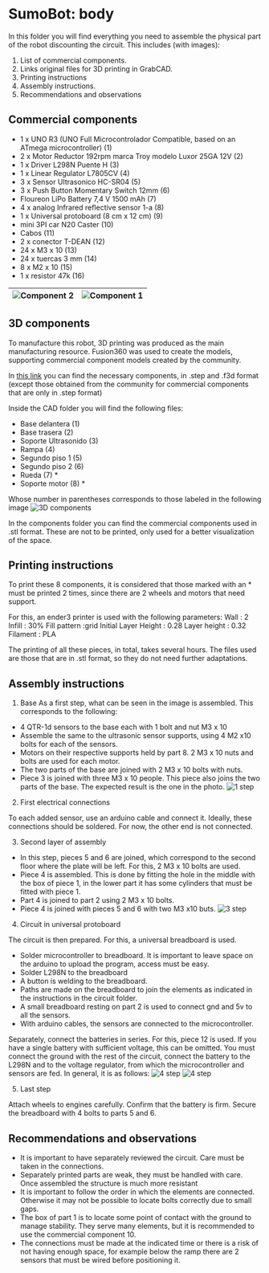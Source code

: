 # SumoBot: body

In this folder you will find everything you need to assemble the physical part of the robot discounting the circuit.
This includes (with images):
1. List of commercial components.
2. Links original files for 3D printing in GrabCAD.
3. Printing instructions
4. Assembly instructions.
6. Recommendations and observations



## Commercial components
- 1 x UNO R3 (UNO Full Microcontrolador Compatible, based on an ATmega microcontroller) (1)
- 2 x Motor Reductor 192rpm marca Troy modelo Luxor 25GA 12V (2)
- 1 x Driver L298N Puente H (3)
- 1 x Linear Regulator L7805CV  (4)
- 3 x Sensor Ultrasonico HC-SR04 (5)
- 3 x Push Button Momentary Switch 12mm (6)
- Floureon LiPo Battery 7,4 V 1500 mAh (7)
- 4 x analog Infrared reflective sensor 1-a (8)
- 1 x Universal protoboard (8 cm x 12 cm)  (9)
- mini 3PI car N20 Caster (10)
- Cabos  (11)
- 2 x conector T-DEAN (12)
- 24 x M3 x 10        (13)
- 24 x tuercas 3 mm   (14)
- 8 x M2 x 10         (15)
- 1 x resistor 47k    (16)




| ![Component 2](./images/component2.png) | ![Component 1](./images/component1.png) |
| :-------------------------------------: | :-------------------------------------: |


## 3D components
To manufacture this robot, 3D printing was produced as the main manufacturing resource. Fusion360 was used to create the models, supporting commercial component models created by the community.

In [this link](https://grabcad.com/library/robot-sumo-10) you can find the necessary components, in .step and .f3d format (except those obtained from the community for commercial components that are only in .step format)

Inside the CAD folder you will find the following files:
- Base delantera (1)
- Base trasera (2)
- Soporte Ultrasonido (3)
- Rampa (4)
- Segundo piso 1 (5)
- Segundo piso 2 (6)
- Rueda (7) *
- Soporte motor (8) *

Whose number in parentheses corresponds to those labeled in the following image
![3D components](./images/3d_component.png)

In the components folder you can find the commercial components used in .stl format. These are not to be printed, only used for a better visualization of the space.




## Printing instructions
To print these 8 components, it is considered that those marked with an * must be printed 2 times, since there are 2 wheels and motors that need support.

For this, an ender3 printer is used with the following parameters:
Wall : 2
Infill : 30%
Fill pattern :grid
Initial Layer Height : 0.28
Layer height : 0.32
Filament : PLA

The printing of all these pieces, in total, takes several hours. The files used are those that are in .stl format, so they do not need further adaptations.

## Assembly instructions
1. Base
As a first step, what can be seen in the image is assembled.
This corresponds to the following:
- 4 QTR-1d sensors to the base each with 1 bolt and nut M3 x 10
- Assemble the same to the ultrasonic sensor supports, using 4 M2 x10 bolts for each of the sensors.
- Motors on their respective supports held by part 8. 2 M3 x 10 nuts and bolts are used for each motor.
- The two parts of the base are joined with 2 M3 x 10 bolts with nuts.
- Piece 3 is joined with three M3 x 10 people. This piece also joins the two parts of the base.
The expected result is the one in the photo.
![1 step](./images/step_1.png)

2. First electrical connections

To each added sensor, use an arduino cable and connect it. Ideally, these connections should be soldered. For now, the other end is not connected.

3. Second layer of assembly
- In this step, pieces 5 and 6 are joined, which correspond to the second floor where the plate will be left. For this, 2 M3 x 10 bolts are used.
- Piece 4 is assembled. This is done by fitting the hole in the middle with the box of piece 1, in the lower part it has some cylinders that must be fitted with piece 1.
- Part 4 is joined to part 2 using 2 M3 x 10 bolts.
- Piece 4 is joined with pieces 5 and 6 with two M3 x10 buts.
![3 step](./images/step_2.png)

4. Circuit in universal protoboard

The circuit is then prepared. For this, a universal breadboard is used.
- Solder microcontroller to breadboard. It is important to leave space on the arduino to upload the program, access must be easy.
- Solder L298N to the breadboard 
- A button is welding to the breadboard.
- Paths are made on the breadboard to join the elements as indicated in the instructions in the circuit folder.
- A small breadboard resting on part 2 is used to connect gnd and 5v to all the sensors.
- With arduino cables, the sensors are connected to the microcontroller.

Separately, connect the batteries in series. For this, piece 12 is used. If you have a single battery with sufficient voltage, this can be omitted. You must connect the ground with the rest of the circuit, connect the battery to the L298N and to the voltage regulator, from which the microcontroller and sensors are fed. 
In general, it is as follows:
![4 step](./images/step_3.png)
![4 step](./images/step_35.png)

5. Last step

Attach wheels to engines carefully.
Confirm that the battery is firm.
Secure the breadboard with 4 bolts to parts 5 and 6.  

## Recommendations and observations
- It is important to have separately reviewed the circuit. Care must be taken in the connections.
- Separately printed parts are weak, they must be handled with care. Once assembled the structure is much more resistant
- It is important to follow the order in which the elements are connected. Otherwise it may not be possible to locate bolts correctly due to small gaps.
- The box of part 1 is to locate some point of contact with the ground to manage stability. They serve many elements, but it is recommended to use the commercial component 10.
- The connections must be made at the indicated time or there is a risk of not having enough space, for example below the ramp there are 2 sensors that must be wired before positioning it.
